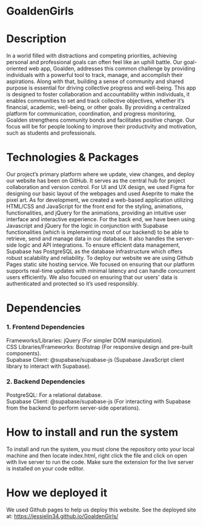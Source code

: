 # GoaldenGirls

# Description
In a world filled with distractions and competing priorities, achieving personal and professional goals can often feel like an uphill battle. Our goal-oriented web app, Goalden, addresses this common challenge by providing individuals with a powerful tool to track, manage, and accomplish their aspirations. Along with that, building a sense of community and shared purpose is essential for driving collective progress and well-being. This app is designed to foster collaboration and accountability within individuals, it enables communities to set and track collective objectives, whether it’s financial, academic, well-being, or other goals. By providing a centralized platform for communication, coordination, and progress monitoring, Goalden strengthens community bonds and facilitates positive change. Our focus will be for people looking to improve their productivity and motivation, such as students and professionals.

# Technologies & Packages
Our project’s primary platform where we update, view changes, and deploy our website has been on GitHub. It serves as the central hub for project collaboration and version control. For UI and UX design, we used Figma for designing our basic layout of the webpages and used Aseprite to make the pixel art. As for development, we created a web-based application utilizing HTML/CSS and JavaScript for the front end for the styling, animations, functionalities, and jQuery for the animations, providing an intuitive user interface and interactive experience. For the back end, we have been using Javascript and jQuery for the logic in conjunction with Supabase functionalities (which is implementing most of our backend) to be able to retrieve, send and manage data in our database. It also handles the server-side logic and API integrations. To ensure efficient data management, Supabase has PostgreSQL as the database infrastructure which offers robust scalability and reliability. To deploy our website we are using Github Pages static site hosting service. We focused on ensuring that our platform supports real-time updates with minimal latency and can handle concurrent users efficiently. We also focused on ensuring that our users' data is authenticated and protected so it’s used responsibly.

# Dependencies
### 1. Frontend Dependencies
Frameworks/Libraries:
jQuery (For simpler DOM manipulation). <br>
CSS Libraries/Frameworks:
Bootstrap (For responsive design and pre-built components). <br>
Supabase Client:
@supabase/supabase-js (Supabase JavaScript client library to interact with Supabase).

### 2. Backend Dependencies
PostgreSQL: For a relational database. <br>
Supabase Client: @supabase/supabase-js (For interacting with Supabase from the backend to perform server-side operations).

# How to install and run the system
To install and run the system, you must clone the repository onto your local machine and then locate index.html, right click the file and click on open with live server to run the code. Make sure the extension for the live server is installed on your code editor. 

# How we deployed it
We used Github pages to help us deploy this website.
See the deployed site at: https://jessielin34.github.io/GoaldenGirls/
